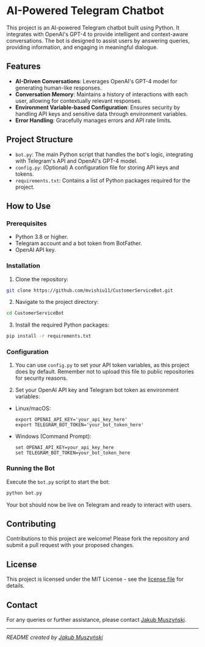 # AI-Powered Telegram Chatbot

This project is an AI-powered Telegram chatbot built using Python. It integrates with OpenAI's GPT-4 to provide intelligent and context-aware conversations. The bot is designed to assist users by answering queries, providing information, and engaging in meaningful dialogue.

## Features

- **AI-Driven Conversations**: Leverages OpenAI's GPT-4 model for generating human-like responses.
- **Conversation Memory**: Maintains a history of interactions with each user, allowing for contextually relevant responses.
- **Environment Variable-based Configuration**: Ensures security by handling API keys and sensitive data through environment variables.
- **Error Handling**: Gracefully manages errors and API rate limits.

## Project Structure

- `bot.py`: The main Python script that handles the bot's logic, integrating with Telegram's API and OpenAI's GPT-4 model.
- `config.py`: (Optional) A configuration file for storing API keys and tokens.
- `requirements.txt`: Contains a list of Python packages required for the project.

## How to Use

### Prerequisites

- Python 3.8 or higher.
- Telegram account and a bot token from BotFather.
- OpenAI API key.

### Installation

1. Clone the repository:

```bash
git clone https://github.com/mvishiu11/CustomerServiceBot.git
```

2. Navigate to the project directory:

```bash
cd CustomerServiceBot
```

3. Install the required Python packages:

```bash
pip install -r requirements.txt
```


### Configuration

1. You can use `config.py` to set your API token variables, as this project does by default. Remember not to upload this file to public repositories for security reasons.

2. Set your OpenAI API key and Telegram bot token as environment variables:
- Linux/macOS:
  ```
  export OPENAI_API_KEY='your_api_key_here'
  export TELEGRAM_BOT_TOKEN='your_bot_token_here'
  ```
- Windows (Command Prompt):
  ```
  set OPENAI_API_KEY=your_api_key_here
  set TELEGRAM_BOT_TOKEN=your_bot_token_here
  ```

### Running the Bot

Execute the `bot.py` script to start the bot:

```bash
python bot.py
```


Your bot should now be live on Telegram and ready to interact with users.

## Contributing

Contributions to this project are welcome! Please fork the repository and submit a pull request with your proposed changes.

## License

This project is licensed under the MIT License - see the [license file](LICENSE) for details.

## Contact

For any queries or further assistance, please contact [Jakub Muszyński](mailto:jakub.m.muszynski@gmail.com).

---

*README created by [Jakub Muszyński](https://github.com/mvishiu11)*
